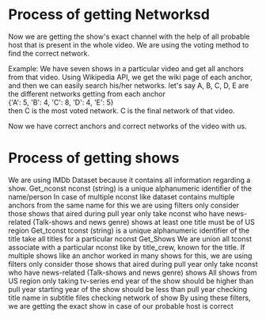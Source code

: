 # Process of getting Networksd
Now we are getting the show's exact channel with the help of all probable host that is present in the whole video. We are using the voting method to find the correct network.


Example: We have seven shows in a particular video and get all anchors from that video. Using Wikipedia API, we get the wiki page of each anchor, and then we can easily search his/her networks.
let's say A, B, C, D, E are the different networks getting from each anchor  
{'A': 5, 'B': 4, 'C': 8, 'D': 4, 'E': 5}    
then C is the most voted network. C is the final network of that video.


Now we have correct anchors and correct networks of the video with us.


# Process of getting shows

We are using IMDb Dataset because it contains all information regarding a show. 
Get_nconst
nconst (string) is a unique alphanumeric identifier of the name/person
In case of multiple nconst like dataset contains multiple anchors from the same name for this we are using filters
only consider those shows that aired during pull year
only take nconst who have news-related (Talk-shows and news genre) shows
at least one title must be of US region
Get_tconst
tconst (string) is a unique alphanumeric identifier of the title
take all titles for a particular nconst
Get_Shows
We are union all tconst associate with a particular nconst like by title_crew, known for the title.
If multiple shows like an anchor worked in many shows for this, we are using filters
only consider those shows that aired during pull year
only take nconst who have news-related (Talk-shows and news genre) shows
All shows from US region
only taking tv-series
end year of the show should be higher than pull year
starting year of the show should be less than pull year
checking title name in subtitle files
checking network of show
By using these filters, we are getting the exact show in case of our probable host is correct 
